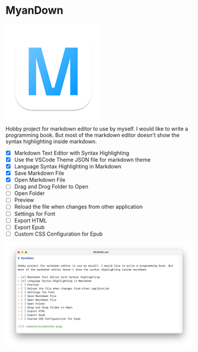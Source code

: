 # MyanDown

![](./assets/icon.png)

Hobby project for markdown editor to use by myself. I would like to write a programming book. But most of the markdown editor doesn't show the syntax highlighting inside markdown.

- [x] Markdown Text Editor with Syntax Highlighting
- [x] Use the VSCode Theme JSON file for markdown theme
- [x] Language Syntax Highlighting in Markdown
- [X] Save Markdown File
- [X] Open Markdown File
- [ ] Drag and Drog Folder to Open
- [ ] Open Folder
- [ ] Preview
- [ ] Reload the file when changes from other application
- [ ] Settings for Font
- [ ] Export HTML
- [ ] Export Epub
- [ ] Custom CSS Configuration for Epub

![](./assets/screenshot.png)
